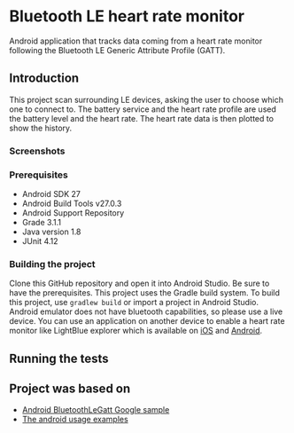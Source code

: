 # Bluetooth LE heart rate monitor

Android application that tracks data coming from a heart rate monitor following the Bluetooth LE Generic Attribute Profile (GATT).

## Introduction

This project scan surrounding LE devices, asking the user to choose which one to connect to. The battery service and the heart rate profile are used the battery level and the heart rate. The heart rate data is then plotted to show the history. 

### Screenshots

### Prerequisites

* Android SDK 27
* Android Build Tools v27.0.3
* Android Support Repository
* Grade 3.1.1
* Java version 1.8
* JUnit 4.12

### Building the project

Clone this GitHub repository and open it into Android Studio. Be sure to have the prerequisites. This project uses the Gradle build system. To build this project, use ```gradlew build``` or import a project in Android Studio. Android emulator does not have bluetooth capabilities, so please use a live device. You can use an application on another device to enable a heart rate monitor like LightBlue explorer which is available on [iOS](https://itunes.apple.com/us/app/lightblue-explorer/id557428110?mt=8) and [Android](https://play.google.com/store/apps/details?id=com.punchthrough.lightblueexplorer&hl=en). 

## Running the tests

## Project was based on
* [Android BluetoothLeGatt Google sample](https://github.com/googlesamples/android-BluetoothLeGatt)
* [The android usage examples](https://developer.android.com/guide/topics/connectivity/bluetooth-le.html)

